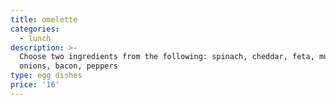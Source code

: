 ```yaml
---
title: omelette
categories:
  - lunch
description: >-
  Choose two ingredients from the following: spinach, cheddar, feta, mushrooms,
  onions, bacon, peppers
type: egg dishes
price: '16'
---
```



